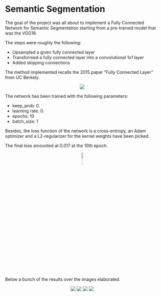 # Semantic Segmentation

The goal of the project was all about to implement a Fully Connected Network for Semantic Segmentation starting from a pre-trained model that was the VGG16.

The steps were roughly the following:

* Upsampled a given fully connected layer
* Transformed a fully connected layer into a convolutional 1x1 layer
* Added skipping connections

The method implemented recalls the 2015 paper “Fully Connected Layer” from UC Berkely.

<p align="center">
  <img src="https://user-images.githubusercontent.com/29335742/223194198-6964d593-9ef8-4b1e-affb-5d5360289357.png">


The network has been trained with the following parameters:

* keep_prob: 0.
* learning rate: 0.
* epochs: 10
* batch_size: 1

Besides, the loss function of the network is a cross-entropy, an Adam optimizer and a L2-regularizer for the kernel weights have
been picked.

The final loss amounted at 0.017 at the 10th epoch.

<p align="center">
  <img src="https://user-images.githubusercontent.com/29335742/223194262-858ecf26-1c41-44aa-a10a-0d41df1c57ff.png" width="10%" height="10%">




Below a bunch of the results over the images elaborated.

<p align="center">
  <img src="https://user-images.githubusercontent.com/29335742/223194330-f1c07ad2-f210-4cf6-b76f-4b22a7693633.png">
  <img src="https://user-images.githubusercontent.com/29335742/223194378-1381fcf4-43d7-4c05-8e73-fb249207c204.png">
  <img src="https://user-images.githubusercontent.com/29335742/223194417-43698a06-52be-4f9c-a836-38cd195f6684.png">
  <img src="https://user-images.githubusercontent.com/29335742/223194479-846c8933-b899-4cf9-b515-06a5af3fa286.png">

